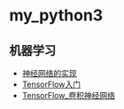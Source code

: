 # my_python3

## 机器学习  
- [神经网络的实现](https://github.com/strcho/my_python3/blob/master/%E7%A5%9E%E7%BB%8F%E7%BD%91%E7%BB%9C%E5%AE%9E%E7%8E%B0)  
- [TensorFlow入门](https://github.com/strcho/my_python3/blob/master/Hello%20TensorFlow)
- [TensorFlow_卷积神经网络](https://github.com/strcho/my_python3/blob/master/TensorFlow_%20CNN)  
